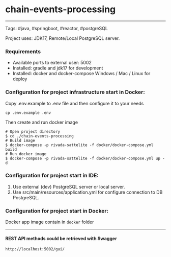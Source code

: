 # chain-events-processing
---
Tags: #java, #springboot, #reactor, #postgreSQL

Project uses: JDK17, Remote/Local PostgreSQL server.

### Requirements

- Available ports to external user: 5002
- Installed: gradle and jdk17 for development
- Installed: docker and docker-compose Windows / Mac / Linux for deploy

### Configuration for project infrastructure start in Docker:
Copy .env.example to .env file and then configure it to your needs

`cp .env.example .env`

Then create and run docker image
```
# Open project directory
$ cd ./chain-events-processing
# Build image
$ docker-compose -p rivada-sattelite -f docker/docker-compose.yml build
# Run docker image
$ docker-compose -p rivada-sattelite -f docker/docker-compose.yml up -d
```

### Configuration for project start in IDE:

1. Use external (dev) PostgreSQL server or local server.
2. Use src/main/resources/application.yml for configure connection to DB PostgreSQL.

### Configuration for project start in Docker:
Docker  app image contain in `docker` folder

---
#### REST API methods could be retrieved with Swagger
`http://localhost:5002/gui/`
